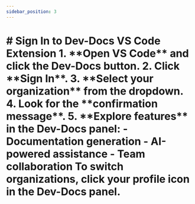 ```yaml
---
sidebar_position: 3
---
```




# # Sign In to Dev-Docs VS Code Extension 1. \*\*Open VS Code\*\* and click the Dev-Docs button. 2. Click \*\*Sign In\*\*. 3. \*\*Select your organization\*\* from the dropdown. 4. Look for the \*\*confirmation message\*\*. 5. \*\*Explore features\*\* in the Dev-Docs panel: - Documentation generation - AI-powered assistance - Team collaboration To switch organizations, click your profile icon in the Dev-Docs panel.
